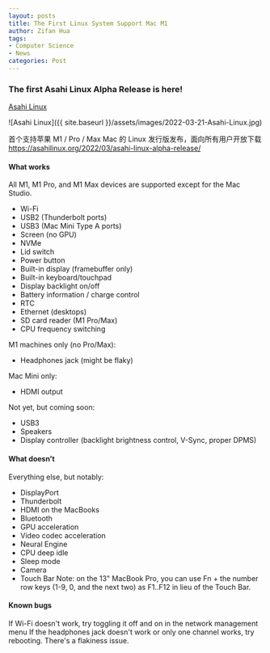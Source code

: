```yaml
---
layout: posts
title: The First Linux System Support Mac M1
author: Zifan Hua
tags:
- Computer Science
- News
categories: Post
---
```


### The first Asahi Linux Alpha Release is here!

[Asahi Linux](https://asahilinux.org/2022/03/asahi-linux-alpha-release/)

![Asahi Linux]({{ site.baseurl }}/assets/images/2022-03-21-Asahi-Linux.jpg)

首个支持苹果 M1 / Pro / Max Mac 的 Linux 发行版发布，面向所有用户开放下载
https://asahilinux.org/2022/03/asahi-linux-alpha-release/

#### What works

All M1, M1 Pro, and M1 Max devices are supported except for the Mac Studio.

- Wi-Fi
- USB2 (Thunderbolt ports)
- USB3 (Mac Mini Type A ports)
- Screen (no GPU)
- NVMe
- Lid switch
- Power button
- Built-in display (framebuffer only)
- Built-in keyboard/touchpad
- Display backlight on/off
- Battery information / charge control
- RTC
- Ethernet (desktops)
- SD card reader (M1 Pro/Max)
- CPU frequency switching

M1 machines only (no Pro/Max):
- Headphones jack (might be flaky)

Mac Mini only:
- HDMI output

Not yet, but coming soon:

- USB3
- Speakers
- Display controller (backlight brightness control, V-Sync, proper DPMS)

#### What doesn’t

Everything else, but notably:
- DisplayPort
- Thunderbolt
- HDMI on the MacBooks
- Bluetooth
- GPU acceleration
- Video codec acceleration
- Neural Engine
- CPU deep idle
- Sleep mode
- Camera
- Touch Bar
Note: on the 13" MacBook Pro, you can use Fn + the number row keys (1-9, 0, and the next two) as F1..F12 in lieu of the Touch Bar.

#### Known bugs

If Wi-Fi doesn't work, try toggling it off and on in the network management menu
If the headphones jack doesn't work or only one channel works, try rebooting. There's a flakiness issue.

